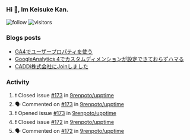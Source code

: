 ### Hi 👋, Im Keisuke Kan.

<!--
**9renpoto/9renpoto** is a ✨ _special_ ✨ repository because its `README.md` (this file) appears on your GitHub profile.

Here are some ideas to get you started:

- 🔭 I’m currently working on ...
- 🌱 I’m currently learning ...
- 👯 I’m looking to collaborate on ...
- 🤔 I’m looking for help with ...
- 💬 Ask me about ...
- 📫 How to reach me: ...
- 😄 Pronouns: ...
- ⚡ Fun fact: ...
-->

![follow](https://img.shields.io/github/followers/9renpoto?label=Follow&style=social)
![visitors](https://komarev.com/ghpvc/?username=9renpoto&label=Profile%20views&color=0e75b6&style=flat)

### Blogs posts

<!-- BLOG-POST-LIST:START -->
- [GA4でユーザープロパティを使う](https://9renpoto.dev/2021/02/21/google-analytics-4-user-properties/)
- [GoogleAnalytics 4でカスタムディメンションが設定できておらずハマる](https://9renpoto.dev/2021/02/13/google-analytics-4/)
- [CADDi株式会社にJoinしました](https://9renpoto.dev/2020/12/05/join/)
<!-- BLOG-POST-LIST:END -->

### Activity

<!--START_SECTION:activity-->
1. ❗️ Closed issue [#173](https://github.com/9renpoto/upptime/issues/173) in [9renpoto/upptime](https://github.com/9renpoto/upptime)
2. 🗣 Commented on [#173](https://github.com/9renpoto/upptime/issues/173) in [9renpoto/upptime](https://github.com/9renpoto/upptime)
3. ❗️ Opened issue [#173](https://github.com/9renpoto/upptime/issues/173) in [9renpoto/upptime](https://github.com/9renpoto/upptime)
4. ❗️ Closed issue [#172](https://github.com/9renpoto/upptime/issues/172) in [9renpoto/upptime](https://github.com/9renpoto/upptime)
5. 🗣 Commented on [#172](https://github.com/9renpoto/upptime/issues/172) in [9renpoto/upptime](https://github.com/9renpoto/upptime)
<!--END_SECTION:activity-->

<!--START_SECTION:waka-->
<!--END_SECTION:waka-->